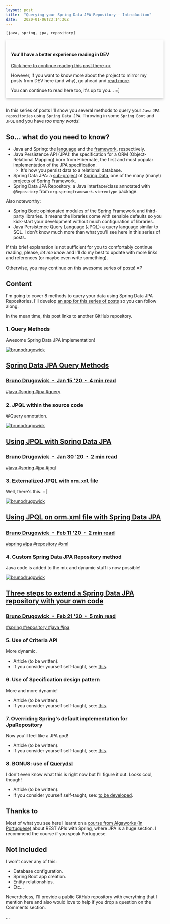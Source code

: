 ```yaml
---
layout: post
title:  "Querying your Spring Data JPA Repository - Introduction"
date:   2020-01-06T23:14:36Z
---
```


<style type="text/css" media="screen">
  .card {
    box-shadow: 0 4px 8px 0 rgba(0,0,0,0.2);
    transition: 0.3s;
    width: 100%;
  }
  .card:hover {
    box-shadow: 0 8px 16px 0 rgba(0,0,0,0.2);
  }
  .container {
    padding: 2px 16px;
  }
</style>

<code>[java, spring, jpa, repository]</code>
<div class=card>
	  <div class=container>
	    <h4><b><br>You'll have a better experience reading in DEV</b></h4>
	    <p><a href="https://dev.to/brunodrugowick/querying-your-spring-data-jpa-repository-introduction-4ani" target="_blank">Click here to continue reading this post there >></a></p>
	    <p>However, if you want to know more about the project to mirror my posts from DEV here (and why), go ahead and <a href="https://dev.to/brunodrugowick/querying-your-spring-data-jpa-repository-introduction-4ani" target="_blank">read more</a>.</p>
	    <p>You can continue to read here too, it's up to you... =]</p>
	  </div>
	</div><br>
<p>In this series of posts I'll show you several methods to query your <code>Java</code> <code>JPA</code> <code>repositories</code> using <code>Spring Data JPA</code>. Throwing in some <code>Spring Boot</code> and <code>JPQL</code> and you have <em>too many words</em>!</p>

<h2>
  <a name="so-what-do-you-need-to-know" href="#so-what-do-you-need-to-know">
  </a>
  So... what do you need to know?
</h2>

<ul>
<li>Java and Spring: the <a href="https://docs.oracle.com/en/java/javase/13/">language</a> and the <a href="https://spring.io">framework</a>, respectively.</li>
<li>Java Persistence API (JPA): the specification for a ORM (Object-Relational Mapping) born from Hibernate, the first and most popular implementation of the JPA specification.

<ul>
<li>It's how you persist data to a relational database.</li>
</ul>


</li>
<li>Spring Data JPA: a <a href="https://spring.io/projects/spring-data-jpa">sub-project</a> of <a href="https://spring.io/projects/spring-data">Spring Data</a>, one of the many (many!) projects of Spring Framework.</li>
<li>Spring Data JPA Repository: a Java interface/class annotated with <code>@Repository</code> from <code>org.springframework.stereotype</code> package.</li>
</ul>

<p>Also noteworthy:</p>

<ul>
<li>Spring Boot: opinionated modules of the Spring Framework and third-party libraries. It means the libraries come with sensible defaults so you kick-start your development without much configuration of libraries.</li>
<li>Java Persistence Query Language (JPQL): a query language similar to SQL. I don't know much more than what you'll see here in this series of posts.</li>
</ul>

<p>If this brief explanation is not sufficient for you to comfortably continue reading, please, <em>let me know</em> and I'll do my best to update with more links and references (or maybe even write something). </p>

<p>Otherwise, you may continue on this awesome series of posts! =P</p>

<h2>
  <a name="content" href="#content">
  </a>
  Content
</h2>

<p>I'm going to cover 8 methods to query your data using Spring Data JPA Repositories. I'll develop <a href="https://github.com/brunodrugowick/jpa-queries-blog-post">an app for this series of posts</a> so you can follow along.</p>

<p>In the mean time, this post links to another GitHub repository.</p>

<h3>
  <a name="1-query-methods" href="#1-query-methods">
  </a>
  1. Query Methods
</h3>

<p>Awesome Spring Data JPA implementation!</p>


<div class="ltag__link">
  <a href="/brunodrugowick" class="ltag__link__link">
    <div class="ltag__link__pic">
      <img src="https://res.cloudinary.com/practicaldev/image/fetch/s--U-wFRb7a--/c_limit%2Cf_auto%2Cfl_progressive%2Cq_auto%2Cw_880/https://res.cloudinary.com/practicaldev/image/fetch/s--LpCY0EbU--/c_fill%2Cf_auto%2Cfl_progressive%2Ch_150%2Cq_auto%2Cw_150/https://dev-to-uploads.s3.amazonaws.com/uploads/user/profile_image/213112/5bb8eb2e-29a2-4307-be73-1ffdd76f8f9c.jpg" alt="brunodrugowick" loading="lazy">
    </div>
  </a>
  <a href="/brunodrugowick/spring-data-jpa-query-methods-l43" class="ltag__link__link">
    <div class="ltag__link__content">
      <h2>Spring Data JPA Query Methods</h2>
      <h3>Bruno Drugowick ・ Jan 15 '20 ・ 4 min read</h3>
      <div class="ltag__link__taglist">
        <span class="ltag__link__tag">#java</span>
        <span class="ltag__link__tag">#spring</span>
        <span class="ltag__link__tag">#jpa</span>
        <span class="ltag__link__tag">#query</span>
      </div>
    </div>
  </a>
</div>


<h3>
  <a name="2-jpql-within-the-source-code" href="#2-jpql-within-the-source-code">
  </a>
  2. JPQL within the source code
</h3>

<p>@Query annotation.</p>


<div class="ltag__link">
  <a href="/brunodrugowick" class="ltag__link__link">
    <div class="ltag__link__pic">
      <img src="https://res.cloudinary.com/practicaldev/image/fetch/s--U-wFRb7a--/c_limit%2Cf_auto%2Cfl_progressive%2Cq_auto%2Cw_880/https://res.cloudinary.com/practicaldev/image/fetch/s--LpCY0EbU--/c_fill%2Cf_auto%2Cfl_progressive%2Ch_150%2Cq_auto%2Cw_150/https://dev-to-uploads.s3.amazonaws.com/uploads/user/profile_image/213112/5bb8eb2e-29a2-4307-be73-1ffdd76f8f9c.jpg" alt="brunodrugowick" loading="lazy">
    </div>
  </a>
  <a href="/brunodrugowick/using-jpql-with-spring-data-jpa-48c0" class="ltag__link__link">
    <div class="ltag__link__content">
      <h2>Using JPQL with Spring Data JPA</h2>
      <h3>Bruno Drugowick ・ Jan 30 '20 ・ 2 min read</h3>
      <div class="ltag__link__taglist">
        <span class="ltag__link__tag">#java</span>
        <span class="ltag__link__tag">#spring</span>
        <span class="ltag__link__tag">#jpa</span>
        <span class="ltag__link__tag">#jpql</span>
      </div>
    </div>
  </a>
</div>


<h3>
  <a name="3-externalized-jpql-with-raw-ormxml-endraw-file" href="#3-externalized-jpql-with-raw-ormxml-endraw-file">
  </a>
  3. Externalized JPQL with <code>orm.xml</code> file
</h3>

<p>Well, there's this. =|</p>


<div class="ltag__link">
  <a href="/brunodrugowick" class="ltag__link__link">
    <div class="ltag__link__pic">
      <img src="https://res.cloudinary.com/practicaldev/image/fetch/s--U-wFRb7a--/c_limit%2Cf_auto%2Cfl_progressive%2Cq_auto%2Cw_880/https://res.cloudinary.com/practicaldev/image/fetch/s--LpCY0EbU--/c_fill%2Cf_auto%2Cfl_progressive%2Ch_150%2Cq_auto%2Cw_150/https://dev-to-uploads.s3.amazonaws.com/uploads/user/profile_image/213112/5bb8eb2e-29a2-4307-be73-1ffdd76f8f9c.jpg" alt="brunodrugowick" loading="lazy">
    </div>
  </a>
  <a href="/brunodrugowick/using-jpql-on-orm-xml-file-with-spring-data-jpa-39ej" class="ltag__link__link">
    <div class="ltag__link__content">
      <h2>Using JPQL on orm.xml file with Spring Data JPA</h2>
      <h3>Bruno Drugowick ・ Feb 11 '20 ・ 2 min read</h3>
      <div class="ltag__link__taglist">
        <span class="ltag__link__tag">#spring</span>
        <span class="ltag__link__tag">#jpa</span>
        <span class="ltag__link__tag">#repository</span>
        <span class="ltag__link__tag">#xml</span>
      </div>
    </div>
  </a>
</div>


<h3>
  <a name="4-custom-spring-data-jpa-repository-method" href="#4-custom-spring-data-jpa-repository-method">
  </a>
  4. Custom Spring Data JPA Repository method
</h3>

<p>Java code is added to the mix and dynamic stuff is now possible!</p>


<div class="ltag__link">
  <a href="/brunodrugowick" class="ltag__link__link">
    <div class="ltag__link__pic">
      <img src="https://res.cloudinary.com/practicaldev/image/fetch/s--U-wFRb7a--/c_limit%2Cf_auto%2Cfl_progressive%2Cq_auto%2Cw_880/https://res.cloudinary.com/practicaldev/image/fetch/s--LpCY0EbU--/c_fill%2Cf_auto%2Cfl_progressive%2Ch_150%2Cq_auto%2Cw_150/https://dev-to-uploads.s3.amazonaws.com/uploads/user/profile_image/213112/5bb8eb2e-29a2-4307-be73-1ffdd76f8f9c.jpg" alt="brunodrugowick" loading="lazy">
    </div>
  </a>
  <a href="/brunodrugowick/four-steps-to-extend-a-spring-data-jpa-repository-with-your-own-code-53b0" class="ltag__link__link">
    <div class="ltag__link__content">
      <h2>Three steps to extend a Spring Data JPA repository with your own code</h2>
      <h3>Bruno Drugowick ・ Feb 21 '20 ・ 5 min read</h3>
      <div class="ltag__link__taglist">
        <span class="ltag__link__tag">#spring</span>
        <span class="ltag__link__tag">#repository</span>
        <span class="ltag__link__tag">#java</span>
        <span class="ltag__link__tag">#jpa</span>
      </div>
    </div>
  </a>
</div>


<h3>
  <a name="5-use-of-criteria-api" href="#5-use-of-criteria-api">
  </a>
  5. Use of Criteria API
</h3>

<p>More dynamic.</p>

<ul>
<li>Article (to be written).</li>
<li>If you consider yourself self-taught, see: <a href="https://github.com/brunodrugowick/algafood-api/commit/e19a606fa2db4d7a9ecc297568922922dd5ff70f">this</a>.</li>
</ul>

<h3>
  <a name="6-use-of-specification-design-pattern" href="#6-use-of-specification-design-pattern">
  </a>
  6. Use of Specification design pattern
</h3>

<p>More and more dynamic!</p>

<ul>
<li>Article (to be written).</li>
<li>If you consider yourself self-taught, see: <a href="https://github.com/brunodrugowick/algafood-api/commit/9ffb6ecb2c9769dbf76760cf0a0b125ee80064ca">this</a>.</li>
</ul>

<h3>
  <a name="7-overriding-springs-default-implementation-for-jparepository" href="#7-overriding-springs-default-implementation-for-jparepository">
  </a>
  7. Overriding Spring's default implementation for JpaRepository
</h3>

<p>Now you'll feel like a JPA god!</p>

<ul>
<li>Article (to be written).</li>
<li>If you consider yourself self-taught, see: <a href="https://github.com/brunodrugowick/algafood-api/commit/dad7e2a187d1f3fba56d61793436b5c20d924a74">this</a>.</li>
</ul>

<h3>
  <a name="8-bonus-use-of-querydsl" href="#8-bonus-use-of-querydsl">
  </a>
  8. BONUS: use of <a href="http://www.querydsl.com/">Querydsl</a>
</h3>

<p>I don't even know what this is right now but I'll figure it out. Looks cool, though!</p>

<ul>
<li>Article (to be written).</li>
<li>If you consider yourself self-taught, see: <a href="https://github.com/brunodrugowick/algafood-api/commit/b771e424b2825e88a6bb7dabd117f7bae609df32">to be developed</a>.</li>
</ul>

<h2>
  <a name="thanks-to" href="#thanks-to">
  </a>
  Thanks to
</h2>

<p>Most of what you see here I learnt on a <a href="https://cafe.algaworks.com/lista-espera-spring-rest/">course from Algaworks (in Portuguese)</a> about REST APIs with Spring, where JPA is a huge section. I recommend the course if you speak Portuguese.</p>

<h2>
  <a name="not-included" href="#not-included">
  </a>
  Not Included
</h2>

<p>I won't cover any of this:</p>

<ul>
<li>Database configuration.</li>
<li>Spring Boot app creation.</li>
<li>Entity relationships.</li>
<li>Etc...</li>
</ul>

<p>Nevertheless, I'll provide a public GitHub repository with everything that I mention here and also would love to help if you drop a question on the Comments section.</p>...